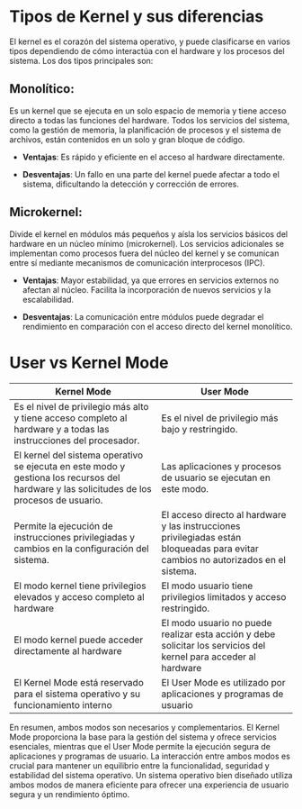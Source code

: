 # Tipos de Kernel y sus diferencias

El kernel es el corazón del sistema operativo, y puede clasificarse en varios tipos dependiendo de cómo interactúa con el hardware y los procesos del sistema. Los dos tipos principales son:

## Monolítico:

Es un kernel que se ejecuta en un solo espacio de memoria y tiene acceso directo a todas las funciones del hardware.
Todos los servicios del sistema, como la gestión de memoria, la planificación de procesos y el sistema de archivos, están contenidos en un solo y gran bloque de código.

- **Ventajas**: Es rápido y eficiente en el acceso al hardware directamente.

- **Desventajas**: Un fallo en una parte del kernel puede afectar a todo el sistema, dificultando la detección y corrección de errores.


## Microkernel:

Divide el kernel en módulos más pequeños y aísla los servicios básicos del hardware en un núcleo mínimo (microkernel).
Los servicios adicionales se implementan como procesos fuera del núcleo del kernel y se comunican entre sí mediante mecanismos de comunicación interprocesos (IPC).

- **Ventajas**: Mayor estabilidad, ya que errores en servicios externos no afectan al núcleo. Facilita la incorporación de nuevos servicios y la escalabilidad.

- **Desventajas**: La comunicación entre módulos puede degradar el rendimiento en comparación con el acceso directo del kernel monolítico.


# User vs Kernel Mode

| Kernel Mode                                                                                                                                | User Mode                                                                                                                          |
|--------------------------------------------------------------------------------------------------------------------------------------------|------------------------------------------------------------------------------------------------------------------------------------|
| Es el nivel de privilegio más alto y tiene acceso completo al hardware y a todas las instrucciones del procesador.                         | Es el nivel de privilegio más bajo y restringido.                                                                                  |
| El kernel del sistema operativo se ejecuta en este modo y gestiona los recursos del hardware y las solicitudes de los procesos de usuario. | Las aplicaciones y procesos de usuario se ejecutan en este modo.                                                                   |
| Permite la ejecución de instrucciones privilegiadas y cambios en la configuración del sistema.                                             | El acceso directo al hardware y las instrucciones privilegiadas están bloqueadas para evitar cambios no autorizados en el sistema. |
| El modo kernel tiene privilegios elevados y acceso completo al hardware                                                                    | El modo usuario tiene privilegios limitados y acceso restringido.                                                                  |
| El modo kernel puede acceder directamente al hardware                                                                                      | El modo usuario no puede realizar esta acción y debe solicitar los servicios del kernel para acceder al hardware                   |
| El Kernel Mode está reservado para el sistema operativo y su funcionamiento interno                                                        | El User Mode es utilizado por aplicaciones y programas de usuario                                                                  |

En resumen, ambos modos son necesarios y complementarios. El Kernel Mode proporciona la base para la gestión del sistema y ofrece servicios esenciales, mientras que el User Mode permite la ejecución segura de aplicaciones y programas de usuario. La interacción entre ambos modos es crucial para mantener un equilibrio entre la funcionalidad, seguridad y estabilidad del sistema operativo. Un sistema operativo bien diseñado utiliza ambos modos de manera eficiente para ofrecer una experiencia de usuario segura y un rendimiento óptimo.

